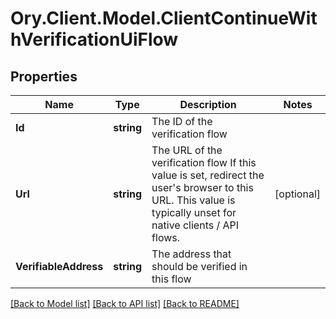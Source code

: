 # Ory.Client.Model.ClientContinueWithVerificationUiFlow

## Properties

Name | Type | Description | Notes
------------ | ------------- | ------------- | -------------
**Id** | **string** | The ID of the verification flow | 
**Url** | **string** | The URL of the verification flow  If this value is set, redirect the user&#39;s browser to this URL. This value is typically unset for native clients / API flows. | [optional] 
**VerifiableAddress** | **string** | The address that should be verified in this flow | 

[[Back to Model list]](../README.md#documentation-for-models) [[Back to API list]](../README.md#documentation-for-api-endpoints) [[Back to README]](../README.md)

